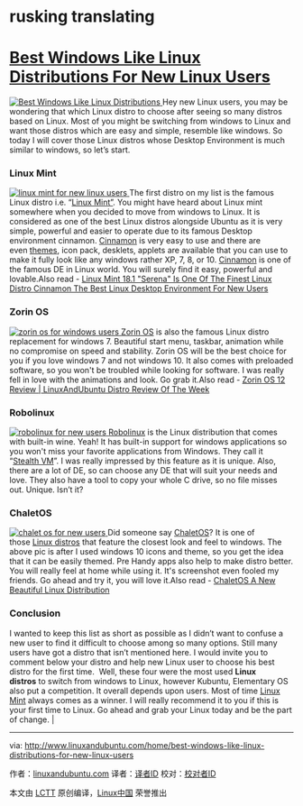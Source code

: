 # rusking translating
# [Best Windows Like Linux Distributions For New Linux Users][12]


[
 ![Best Windows Like Linux Distributions](http://www.linuxandubuntu.com/uploads/2/1/1/5/21152474/best-windows-like-linux-distributions_1_orig.jpg) 
][5]Hey new Linux users, you may be wondering that which Linux distro to choose after seeing so many distros based on Linux. Most of you might be switching from windows to Linux and want those distros which are easy and simple, resemble like windows. So today I will cover those Linux distros whose Desktop Environment is much similar to windows, so let’s start.

### Linux Mint

[
 ![linux mint for new linux users](http://www.linuxandubuntu.com/uploads/2/1/1/5/21152474/published/linux-mint-for-new-linux-users.jpg?1487173522) 
][6]The first distro on my list is the famous Linux distro i.e. “[Linux Mint”][14]. You might have heard about Linux mint somewhere when you decided to move from windows to Linux. It is considered as one of the best Linux distros alongside Ubuntu as it is very simple, powerful and easier to operate due to its famous Desktop environment cinnamon. [Cinnamon][15] is very easy to use and there are even [themes][16], icon pack, desklets, applets are available that you can use to make it fully look like any windows rather XP, 7, 8, or 10. [Cinnamon][17] is one of the famous DE in Linux world. You will surely find it easy, powerful and lovable.Also read -
[Linux Mint 18.1 "Serena" Is One Of The Finest Linux Distro
​][1][Cinnamon The Best Linux Desktop Environment For New Users][2]

### Zorin OS

[
 ![zorin os for windows users](http://www.linuxandubuntu.com/uploads/2/1/1/5/21152474/editor/zorin-os-for-windows-users.jpg?1487174149) 
][7][Zorin OS][18] is also the famous Linux distro replacement for windows 7\. Beautiful start menu, taskbar, animation while no compromise on speed and stability. Zorin OS will be the best choice for you if you love windows 7 and not windows 10\. It also comes with preloaded software, so you won't be troubled while looking for software. I was really fell in love with the animations and look. Go grab it.Also read - [Zorin OS 12 Review | LinuxAndUbuntu Distro Review Of The Week][3]

### Robolinux

[
 ![robolinux for new users](http://www.linuxandubuntu.com/uploads/2/1/1/5/21152474/editor/robolinux-for-new-users.jpg?1487174455) 
][8][Robolinux][9] is the Linux distribution that comes with built-in wine. Yeah! It has built-in support for windows applications so you won't miss your favorite applications from Windows. They call it “[Stealth VM][10]”. I was really impressed by this feature as it is unique. Also, there are a lot of DE, so can choose any DE that will suit your needs and love. They also have a tool to copy your whole C drive, so no file misses out. Unique. Isn’t it?

### ChaletOS

[
 ![chalet os for new users](http://www.linuxandubuntu.com/uploads/2/1/1/5/21152474/editor/chalet-os-for-new-users.jpg?1487174713) 
][11]Did someone say [ChaletOS][19]? It is one of those [Linux distros][20] that feature the closest look and feel to windows. The above pic is after I used windows 10 icons and theme, so you get the idea that it can be easily themed. Pre Handy apps also help to make distro better. You will really feel at home while using it. It's screenshot even fooled my friends. Go ahead and try it, you will love it.Also read - [ChaletOS A New Beautiful Linux Distribution][4]

### Conclusion

I wanted to keep this list as short as possible as I didn’t want to confuse a new user to find it difficult to choose among so many options. Still many users have got a distro that isn’t mentioned here. I would invite you to comment below your distro and help new Linux user to choose his best distro for the first time.
​
Well, these four were the most used **Linux distros** to switch from windows to Linux, however Kubuntu, Elementary OS also put a competition. It overall depends upon users. Most of time [Linux Mint][21] always comes as a winner. I will really recommend it to you if this is your first time to Linux. Go ahead and grab your Linux today and be the part of change. |

--------------------------------------------------------------------------------

via: http://www.linuxandubuntu.com/home/best-windows-like-linux-distributions-for-new-linux-users

作者：[linuxandubuntu.com][a]
译者：[译者ID](https://github.com/译者ID)
校对：[校对者ID](https://github.com/校对者ID)

本文由 [LCTT](https://github.com/LCTT/TranslateProject) 原创编译，[Linux中国](https://linux.cn/) 荣誉推出

[a]:http://www.linuxandubuntu.com/home/best-windows-like-linux-distributions-for-new-linux-users
[1]:http://www.linuxandubuntu.com/home/linux-mint-181-sarah-one-of-the-finest-linux-distro-ever
[2]:http://www.linuxandubuntu.com/home/cinnamon-desktop-the-best-desktop-environment-for-new-linux-user
[3]:http://www.linuxandubuntu.com/home/zorin-os-12-review-linuxandubuntu-distro-review-of-the-week
[4]:http://www.linuxandubuntu.com/home/chaletos-new-beautiful-linux-distribution-based-on-xubuntu-and-a-clone-of-windows
[5]:http://www.linuxandubuntu.com/home/best-windows-like-linux-distributions-for-new-linux-users
[6]:http://www.linuxandubuntu.com/uploads/2/1/1/5/21152474/linux-mint-for-new-linux-users_orig.jpg
[7]:http://www.linuxandubuntu.com/uploads/2/1/1/5/21152474/zorin-os-for-windows-users_orig.jpg
[8]:http://www.linuxandubuntu.com/uploads/2/1/1/5/21152474/robolinux-for-new-users_orig.jpg
[9]:https://www.robolinux.org/
[10]:https://www.robolinux.org/stealth-vm-info/
[11]:http://www.linuxandubuntu.com/uploads/2/1/1/5/21152474/chalet-os-for-new-users_orig.jpg
[12]:http://www.linuxandubuntu.com/home/best-windows-like-linux-distributions-for-new-linux-users
[13]:http://www.linuxandubuntu.com/home/best-windows-like-linux-distributions-for-new-linux-users#comments
[14]:http://www.linuxandubuntu.com/home/linux-mint-181-sarah-one-of-the-finest-linux-distro-ever
[15]:http://www.developer.linuxmint.com/
[16]:http://www.linuxandubuntu.com/linux-themes/mintilicious-cinnamon-theme-install-in-linux-mint
[17]:http://www.linuxandubuntu.com/linux-apps-releases/cinnamon-2610
[18]:https://zorinos.com/
[19]:https://sites.google.com/site/chaletoslinux/home
[20]:http://www.linuxandubuntu.com/home/how-to-create-a-linux-distro
[21]:http://www.linuxandubuntu.com/home/linux-mint-18-sarah-review
